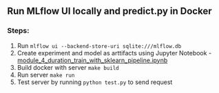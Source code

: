 ## Run MLflow UI locally and predict.py in Docker

### Steps:
1. Run `mlflow ui --backend-store-uri sqlite:///mlflow.db`
2. Create experiment and model as arttifacts using Jupyter Notebook - [module_4_duration_train_with_sklearn_pipeline.ipynb](module_4_duration_train_with_sklearn_pipeline.ipynb)
3. Build docker with server `make build`
4. Run server `make run`
5. Test server by running `python test.py` to send request